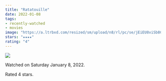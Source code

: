 ```yaml
---
title: "Ratatouille"
date: 2022-01-08
tags:
- recently-watched
- movies
image: "https://a.ltrbxd.com/resized/sm/upload/n8/rl/pc/se/jEiEU8viSb8CIIHcfprVr2V6XDz-0-600-0-900-crop.jpg?v=25e13045f0"
stars: "★★★★"
rating: "4"
---
```


<div class="letterboxd-movie-data-content">
   <p><img src="https://a.ltrbxd.com/resized/sm/upload/n8/rl/pc/se/jEiEU8viSb8CIIHcfprVr2V6XDz-0-600-0-900-crop.jpg?v=25e13045f0"/></p> <p>Watched on Saturday January 8, 2022.</p> 
  <p>Rated 4 stars.<p>
  <div class="float-clear"></div>
</div>